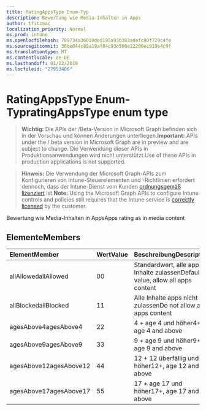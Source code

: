 ```yaml
---
title: RatingAppsType Enum-Typ
description: Bewertung wie Media-Inhalten in Apps
author: tfitzmac
localization_priority: Normal
ms.prod: intune
ms.openlocfilehash: 709734a36010ded195a93b383adefc80f729c4fe
ms.sourcegitcommit: 36be044c89a19af84c93e586e22200ec919e4c9f
ms.translationtype: MT
ms.contentlocale: de-DE
ms.lasthandoff: 01/12/2019
ms.locfileid: "27953406"
---
```

# <a name="ratingappstype-enum-type"></a><span data-ttu-id="030a8-103">RatingAppsType Enum-Typ</span><span class="sxs-lookup"><span data-stu-id="030a8-103">ratingAppsType enum type</span></span>

> <span data-ttu-id="030a8-104">**Wichtig:** Die APIs der /Beta-Version in Microsoft Graph befinden sich in der Vorschau und können Änderungen unterliegen.</span><span class="sxs-lookup"><span data-stu-id="030a8-104">**Important:** APIs under the / beta version in Microsoft Graph are in preview and are subject to change.</span></span> <span data-ttu-id="030a8-105">Die Verwendung dieser APIs in Produktionsanwendungen wird nicht unterstützt.</span><span class="sxs-lookup"><span data-stu-id="030a8-105">Use of these APIs in production applications is not supported.</span></span>

> <span data-ttu-id="030a8-106">**Hinweis:** Die Verwendung der Microsoft Graph-APIs zum Konfigurieren von Intune-Steuerelementen und -Richtlinien erfordert dennoch, dass der Intune-Dienst vom Kunden [ordnungsgemäß lizenziert](https://go.microsoft.com/fwlink/?linkid=839381) ist.</span><span class="sxs-lookup"><span data-stu-id="030a8-106">**Note:** Using the Microsoft Graph APIs to configure Intune controls and policies still requires that the Intune service is [correctly licensed](https://go.microsoft.com/fwlink/?linkid=839381) by the customer.</span></span>

<span data-ttu-id="030a8-107">Bewertung wie Media-Inhalten in Apps</span><span class="sxs-lookup"><span data-stu-id="030a8-107">Apps rating as in media content</span></span>
## <a name="members"></a><span data-ttu-id="030a8-108">Elemente</span><span class="sxs-lookup"><span data-stu-id="030a8-108">Members</span></span>
|<span data-ttu-id="030a8-109">Element</span><span class="sxs-lookup"><span data-stu-id="030a8-109">Member</span></span>|<span data-ttu-id="030a8-110">Wert</span><span class="sxs-lookup"><span data-stu-id="030a8-110">Value</span></span>|<span data-ttu-id="030a8-111">Beschreibung</span><span class="sxs-lookup"><span data-stu-id="030a8-111">Description</span></span>|
|:---|:---|:---|
|<span data-ttu-id="030a8-112">allAllowed</span><span class="sxs-lookup"><span data-stu-id="030a8-112">allAllowed</span></span>|<span data-ttu-id="030a8-113">0</span><span class="sxs-lookup"><span data-stu-id="030a8-113">0</span></span>|<span data-ttu-id="030a8-114">Standardwert, alle apps Inhalte zulassen</span><span class="sxs-lookup"><span data-stu-id="030a8-114">Default value, allow all apps content</span></span>|
|<span data-ttu-id="030a8-115">allBlocked</span><span class="sxs-lookup"><span data-stu-id="030a8-115">allBlocked</span></span>|<span data-ttu-id="030a8-116">1</span><span class="sxs-lookup"><span data-stu-id="030a8-116">1</span></span>|<span data-ttu-id="030a8-117">Alle Inhalte apps nicht zulassen</span><span class="sxs-lookup"><span data-stu-id="030a8-117">Do not allow any apps content</span></span>|
|<span data-ttu-id="030a8-118">agesAbove4</span><span class="sxs-lookup"><span data-stu-id="030a8-118">agesAbove4</span></span>|<span data-ttu-id="030a8-119">2</span><span class="sxs-lookup"><span data-stu-id="030a8-119">2</span></span>|<span data-ttu-id="030a8-120">4 + age 4 und höher</span><span class="sxs-lookup"><span data-stu-id="030a8-120">4+, age 4 and above</span></span>|
|<span data-ttu-id="030a8-121">agesAbove9</span><span class="sxs-lookup"><span data-stu-id="030a8-121">agesAbove9</span></span>|<span data-ttu-id="030a8-122">3</span><span class="sxs-lookup"><span data-stu-id="030a8-122">3</span></span>|<span data-ttu-id="030a8-123">9 + age 9 und höher</span><span class="sxs-lookup"><span data-stu-id="030a8-123">9+, age 9 and above</span></span>|
|<span data-ttu-id="030a8-124">agesAbove12</span><span class="sxs-lookup"><span data-stu-id="030a8-124">agesAbove12</span></span>|<span data-ttu-id="030a8-125">4</span><span class="sxs-lookup"><span data-stu-id="030a8-125">4</span></span>|<span data-ttu-id="030a8-126">12 + 12 überfällig und höher</span><span class="sxs-lookup"><span data-stu-id="030a8-126">12+, age 12 and above</span></span> |
|<span data-ttu-id="030a8-127">agesAbove17</span><span class="sxs-lookup"><span data-stu-id="030a8-127">agesAbove17</span></span>|<span data-ttu-id="030a8-128">5</span><span class="sxs-lookup"><span data-stu-id="030a8-128">5</span></span>|<span data-ttu-id="030a8-129">17 + age 17 und höher</span><span class="sxs-lookup"><span data-stu-id="030a8-129">17+, age 17 and above</span></span>|





